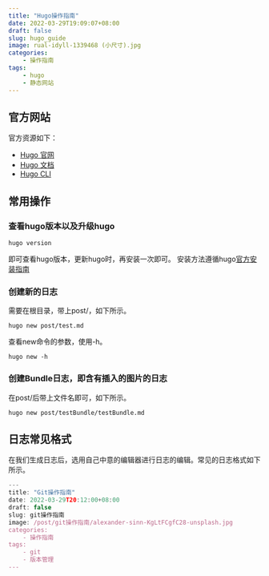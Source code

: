 ```yaml
---
title: "Hugo操作指南"
date: 2022-03-29T19:09:07+08:00
draft: false
slug: hugo_guide
image: rual-idyll-1339468 (小尺寸).jpg
categories:
    - 操作指南
tags:
    - hugo
    - 静态网站
---
```

## 官方网站
官方资源如下：
* [Hugo 官网](https://gohugo.io/)
* [Hugo 文档](https://gohugo.io/documentation/)
* [Hugo CLI](https://gohugo.io/commands/)

## 常用操作
### 查看hugo版本以及升级hugo

    hugo version
即可查看hugo版本，更新hugo时，再安装一次即可。
安装方法遵循hugo[官方安装指南](https://gohugo.io/getting-started/installing/)
### 创建新的日志
需要在根目录，带上post/，如下所示。
    
    hugo new post/test.md

查看new命令的参数，使用-h。

    hugo new -h

### 创建Bundle日志，即含有插入的图片的日志
在post/后带上文件名即可，如下所示。

    hugo new post/testBundle/testBundle.md

## 日志常见格式
在我们生成日志后，选用自己中意的编辑器进行日志的编辑。常见的日志格式如下所示。

```js
---
title: "Git操作指南"
date: 2022-03-29T20:12:00+08:00
draft: false
slug: git操作指南
image: /post/git操作指南/alexander-sinn-KgLtFCgfC28-unsplash.jpg
categories:
    - 操作指南
tags:
    - git
    - 版本管理
---
```
